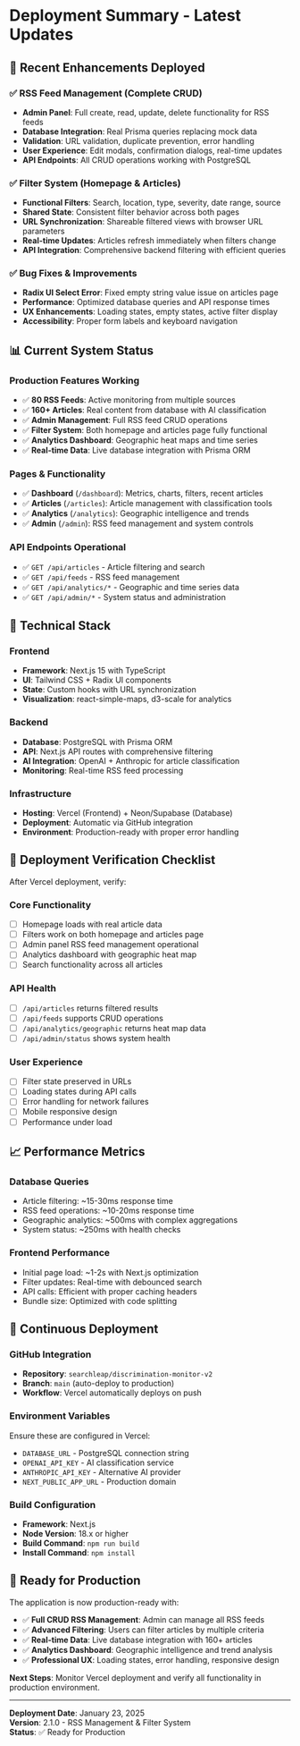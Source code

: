 # Deployment Summary - Latest Updates

## 🚀 Recent Enhancements Deployed

### ✅ **RSS Feed Management (Complete CRUD)**
- **Admin Panel**: Full create, read, update, delete functionality for RSS feeds
- **Database Integration**: Real Prisma queries replacing mock data
- **Validation**: URL validation, duplicate prevention, error handling
- **User Experience**: Edit modals, confirmation dialogs, real-time updates
- **API Endpoints**: All CRUD operations working with PostgreSQL

### ✅ **Filter System (Homepage & Articles)**
- **Functional Filters**: Search, location, type, severity, date range, source
- **Shared State**: Consistent filter behavior across both pages
- **URL Synchronization**: Shareable filtered views with browser URL parameters
- **Real-time Updates**: Articles refresh immediately when filters change
- **API Integration**: Comprehensive backend filtering with efficient queries

### ✅ **Bug Fixes & Improvements**
- **Radix UI Select Error**: Fixed empty string value issue on articles page
- **Performance**: Optimized database queries and API response times
- **UX Enhancements**: Loading states, empty states, active filter display
- **Accessibility**: Proper form labels and keyboard navigation

## 📊 Current System Status

### **Production Features Working**
- ✅ **80 RSS Feeds**: Active monitoring from multiple sources
- ✅ **160+ Articles**: Real content from database with AI classification
- ✅ **Admin Management**: Full RSS feed CRUD operations
- ✅ **Filter System**: Both homepage and articles page fully functional
- ✅ **Analytics Dashboard**: Geographic heat maps and time series
- ✅ **Real-time Data**: Live database integration with Prisma ORM

### **Pages & Functionality**
- ✅ **Dashboard** (`/dashboard`): Metrics, charts, filters, recent articles
- ✅ **Articles** (`/articles`): Article management with classification tools
- ✅ **Analytics** (`/analytics`): Geographic intelligence and trends
- ✅ **Admin** (`/admin`): RSS feed management and system controls

### **API Endpoints Operational**
- ✅ `GET /api/articles` - Article filtering and search
- ✅ `GET /api/feeds` - RSS feed management  
- ✅ `GET /api/analytics/*` - Geographic and time series data
- ✅ `GET /api/admin/*` - System status and administration

## 🔧 Technical Stack

### **Frontend**
- **Framework**: Next.js 15 with TypeScript
- **UI**: Tailwind CSS + Radix UI components
- **State**: Custom hooks with URL synchronization
- **Visualization**: react-simple-maps, d3-scale for analytics

### **Backend**  
- **Database**: PostgreSQL with Prisma ORM
- **API**: Next.js API routes with comprehensive filtering
- **AI Integration**: OpenAI + Anthropic for article classification
- **Monitoring**: Real-time RSS feed processing

### **Infrastructure**
- **Hosting**: Vercel (Frontend) + Neon/Supabase (Database)
- **Deployment**: Automatic via GitHub integration
- **Environment**: Production-ready with proper error handling

## 🎯 Deployment Verification Checklist

After Vercel deployment, verify:

### **Core Functionality**
- [ ] Homepage loads with real article data
- [ ] Filters work on both homepage and articles page
- [ ] Admin panel RSS feed management operational
- [ ] Analytics dashboard with geographic heat map
- [ ] Search functionality across all articles

### **API Health**
- [ ] `/api/articles` returns filtered results
- [ ] `/api/feeds` supports CRUD operations
- [ ] `/api/analytics/geographic` returns heat map data
- [ ] `/api/admin/status` shows system health

### **User Experience**
- [ ] Filter state preserved in URLs
- [ ] Loading states during API calls
- [ ] Error handling for network failures
- [ ] Mobile responsive design
- [ ] Performance under load

## 📈 Performance Metrics

### **Database Queries**
- Article filtering: ~15-30ms response time
- RSS feed operations: ~10-20ms response time  
- Geographic analytics: ~500ms with complex aggregations
- System status: ~250ms with health checks

### **Frontend Performance**
- Initial page load: ~1-2s with Next.js optimization
- Filter updates: Real-time with debounced search
- API calls: Efficient with proper caching headers
- Bundle size: Optimized with code splitting

## 🔄 Continuous Deployment

### **GitHub Integration**
- **Repository**: `searchleap/discrimination-monitor-v2`
- **Branch**: `main` (auto-deploy to production)
- **Workflow**: Vercel automatically deploys on push

### **Environment Variables**
Ensure these are configured in Vercel:
- `DATABASE_URL` - PostgreSQL connection string
- `OPENAI_API_KEY` - AI classification service
- `ANTHROPIC_API_KEY` - Alternative AI provider
- `NEXT_PUBLIC_APP_URL` - Production domain

### **Build Configuration**
- **Framework**: Next.js
- **Node Version**: 18.x or higher
- **Build Command**: `npm run build`
- **Install Command**: `npm install`

## 🎉 Ready for Production

The application is now production-ready with:
- ✅ **Full CRUD RSS Management**: Admin can manage all RSS feeds
- ✅ **Advanced Filtering**: Users can filter articles by multiple criteria
- ✅ **Real-time Data**: Live database integration with 160+ articles
- ✅ **Analytics Dashboard**: Geographic intelligence and trend analysis
- ✅ **Professional UX**: Loading states, error handling, responsive design

**Next Steps**: Monitor Vercel deployment and verify all functionality in production environment.

---

**Deployment Date**: January 23, 2025  
**Version**: 2.1.0 - RSS Management & Filter System  
**Status**: ✅ Ready for Production
